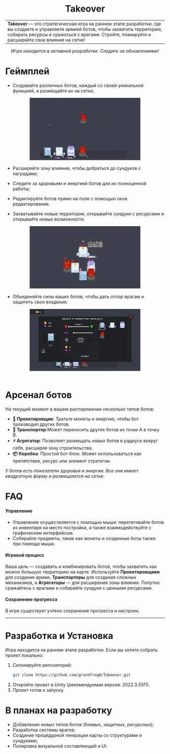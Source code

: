 <div align="center">
    <h1>Takeover</h1>
</div>

<table style="margin-left: auto; margin-right: auto; width: 100%; border: none;">
<tr>
    <td style="text-align: left; vertical-align: middle; width: 70%; border: none;">
        <strong>Takeover</strong> — это стратегическая игра на раннем этапе разработки, где вы создаете и управляете армией ботов, чтобы захватить территорию, собирать ресурсы и сражаться с врагами. Стройте, планируйте и расширяйте свое влияние на сетке!
    </td>
</tr>
</table>

<div align="center">
    <i>Игра находится в активной разработке. Следите за обновлениями!</i>
</div>

<div align="left">
    <h1>Геймплей</h1>
</div>

- Создавайте различных ботов, каждый со своей уникальной функцией, и размещайте их на сетке;

<div align="center">
    <!-- Замените gameplay1.gif на ваш гифкой или скриншотом -->
    <img src="README/gameplay1.gif" alt="Размещение ботов на сетке" width="350"/>
</div>

- Расширяйте зону влияния, чтобы добраться до сундуков с наградами;
- Следите за здоровьем и энергией ботов для их полноценной работы;
- Редактируйте ботов прямо на поле с помощью окна редактирования.

- Захватывайте новые территории, открывайте сундуки с ресурсами и открывайте новые возможности.

<div align="center">
    <!-- Замените gameplay2.gif на ваш гифкой или скриншотом -->
    <img src="README/gameplay2.gif" alt="Захват территории" width="350"/>
</div>

- Объединяйте силы ваших ботов, чтобы дать отпор врагам и защитить свои владения.

<div align="center">
    <!-- Замените gameplay3.gif на ваш гифкой или скриншотом -->
    <img src="README/gameplay3.gif" alt="Сражение с врагами" width="350"/>
</div>

<div align="center">⠀</div>

<div align="left">
    <h1>Арсенал ботов</h1>
</div>

На текущий момент в вашем распоряжении несколько типов ботов:

- **🤖 Проектировщик**: Тратьте монеты и энергию, чтобы бот производил других ботов.
- **🚚 Транспортер**:Может переносить других ботов из точки А в точку В.
- **⚡ Агрегатор**: Позволяет размещать новых ботов в радиусе вокруг себя, расширяя зону строительства.
- **📦 Коробка**: Простой бот-блок. Может использоваться как препятствие, ресурс или элемент стратегии.

*У ботов есть показатели здоровья и энергии. Все они имеют квадратную форму и размещаются на сетке.*

<div align="left">
    <h1>FAQ</h1>
</div>

#### Управление
- Управление осуществляется с помощью мыши: перетягивайте ботов из инвентаря на место постройки, а также взаимодействуйте с графическим интерфейсом.
- Собирайте предметы, такие как монеты и созданные боты также при помощи мыши.

#### Игровой процесс
Ваша цель — создавать и комбинировать ботов, чтобы захватить как можно большую территорию на карте. Используйте **Проектировщики** для создания армии, **Транспортеры** для создания сложных механизмов, а **Агрегаторы** — для расширения зоны влияния. Попутно сражайтесь с врагами и собирайте сундуки с ценными ресурсами.

#### Сохранение прогресса
В игре существует учтено сохранение прогресса и настроек.

---

<div align="left">
    <h1>Разработка и Установка</h1>
</div>

<div align="left">
Игра находится на раннем этапе разработки. Если вы хотите собрать проект локально:

1. Склонируйте репозиторий:
   ```bash
   git clone https://github.com/grandfrog0/Takeover.git
2. Откройте проект в Unity (рекомендуемая версия: 2022.3.55f1).
3. Проект готов к запуску.

</div><div align="left"> <h1>В планах на разработку</h1> </div>

- Добавление новых типов ботов (боевых, защитных, ресурсных);
- Разработка системы врагов;
- Создание процедурной генерации карты со структурами и сундуками;
- Полировка визуальной составляющей и UI.